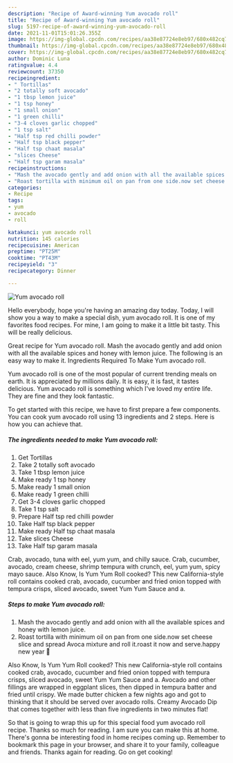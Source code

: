 ```yaml
---
description: "Recipe of Award-winning Yum avocado roll"
title: "Recipe of Award-winning Yum avocado roll"
slug: 5197-recipe-of-award-winning-yum-avocado-roll
date: 2021-11-01T15:01:26.355Z
image: https://img-global.cpcdn.com/recipes/aa38e87724e8eb97/680x482cq70/yum-avocado-roll-recipe-main-photo.jpg
thumbnail: https://img-global.cpcdn.com/recipes/aa38e87724e8eb97/680x482cq70/yum-avocado-roll-recipe-main-photo.jpg
cover: https://img-global.cpcdn.com/recipes/aa38e87724e8eb97/680x482cq70/yum-avocado-roll-recipe-main-photo.jpg
author: Dominic Luna
ratingvalue: 4.4
reviewcount: 37350
recipeingredient:
- " Tortillas"
- "2 totally soft avocado"
- "1 tbsp lemon juice"
- "1 tsp honey"
- "1 small onion"
- "1 green chilli"
- "3-4 cloves garlic chopped"
- "1 tsp salt"
- "Half tsp red chilli powder"
- "Half tsp black pepper"
- "Half tsp chaat masala"
- "slices Cheese"
- "Half tsp garam masala"
recipeinstructions:
- "Mash the avocado gently and add onion with all the available spices and honey with lemon juice."
- "Roast tortilla with minimum oil on pan from one side.now set cheese slice and spread Avoca mixture and roll it.roast it now and serve.happy new year 💚"
categories:
- Recipe
tags:
- yum
- avocado
- roll

katakunci: yum avocado roll 
nutrition: 145 calories
recipecuisine: American
preptime: "PT25M"
cooktime: "PT43M"
recipeyield: "3"
recipecategory: Dinner

---
```



![Yum avocado roll](https://img-global.cpcdn.com/recipes/aa38e87724e8eb97/680x482cq70/yum-avocado-roll-recipe-main-photo.jpg)

Hello everybody, hope you're having an amazing day today. Today, I will show you a way to make a special dish, yum avocado roll. It is one of my favorites food recipes. For mine, I am going to make it a little bit tasty. This will be really delicious.

Great recipe for Yum avocado roll. Mash the avocado gently and add onion with all the available spices and honey with lemon juice. The following is an easy way to make it. Ingredients Required To Make Yum avocado roll.

Yum avocado roll is one of the most popular of current trending meals on earth. It is appreciated by millions daily. It is easy, it is fast, it tastes delicious. Yum avocado roll is something which I've loved my entire life. They are fine and they look fantastic.


To get started with this recipe, we have to first prepare a few components. You can cook yum avocado roll using 13 ingredients and 2 steps. Here is how you can achieve that.

<!--inarticleads1-->

##### The ingredients needed to make Yum avocado roll:

1. Get  Tortillas
1. Take 2 totally soft avocado
1. Take 1 tbsp lemon juice
1. Make ready 1 tsp honey
1. Make ready 1 small onion
1. Make ready 1 green chilli
1. Get 3-4 cloves garlic chopped
1. Take 1 tsp salt
1. Prepare Half tsp red chilli powder
1. Take Half tsp black pepper
1. Make ready Half tsp chaat masala
1. Take slices Cheese
1. Take Half tsp garam masala


Crab, avocado, tuna with eel, yum yum, and chilly sauce. Crab, cucumber, avocado, cream cheese, shrimp tempura with crunch, eel, yum yum, spicy mayo sauce. Also Know, Is Yum Yum Roll cooked? This new California-style roll contains cooked crab, avocado, cucumber and fried onion topped with tempura crisps, sliced avocado, sweet Yum Yum Sauce and a. 

<!--inarticleads2-->

##### Steps to make Yum avocado roll:

1. Mash the avocado gently and add onion with all the available spices and honey with lemon juice.
1. Roast tortilla with minimum oil on pan from one side.now set cheese slice and spread Avoca mixture and roll it.roast it now and serve.happy new year 💚


Also Know, Is Yum Yum Roll cooked? This new California-style roll contains cooked crab, avocado, cucumber and fried onion topped with tempura crisps, sliced avocado, sweet Yum Yum Sauce and a. Avocado and other fillings are wrapped in eggplant slices, then dipped in tempura batter and fried until crispy. We made butter chicken a few nights ago and got to thinking that it should be served over avocado rolls. Creamy Avocado Dip that comes together with less than five ingredients in two minutes flat! 

So that is going to wrap this up for this special food yum avocado roll recipe. Thanks so much for reading. I am sure you can make this at home. There's gonna be interesting food in home recipes coming up. Remember to bookmark this page in your browser, and share it to your family, colleague and friends. Thanks again for reading. Go on get cooking!
